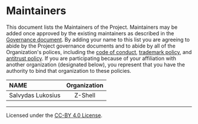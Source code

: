 # Maintainers

This document lists the Maintainers of the Project. Maintainers may be added once approved by the existing maintainers as described in the [Governance document](GOVERNANCE.md). By adding your name to this list you are agreeing to abide by the Project governance documents and to abide by all of the Organization's polices, including the [code of conduct](https://github.com/z-shell/.github/blob/main/governance/organization/CODE-OF-CONDUCT.md), [trademark policy](https://github.com/z-shell/.github/blob/main/governance/organization/TRADEMARKS.md), and [antitrust policy](https://github.com/z-shell/.github/blob/main/governance/organization/ANTITRUST.md). If you are participating because of your affiliation with another organization (designated below), you represent that you have the authority to bind that organization to these policies.

| **NAME**          | **Organization** |
| :---------------- | :--------------: |
| Salvydas Lukosius |     Z-Shell      |

---

Licensed under the [CC-BY 4.0 License](https://creativecommons.org/licenses/by-sa/4.0/).